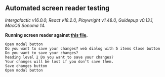 ## Automated screen reader testing

_Intergalactic v16.0.0, React v18.2.0, Playwright v1.48.0,
Guidepup v0.13.1, MacOS Sonoma 14._

**Running screen reader against [this file](https://github.com/semrush/intergalactic/blob/master/website/docs/components/modal/examples/basic_modal_window_usage.tsx).**

```
Open modal button
Do you want to save your changes? web dialog with 5 items Close button Do you want to save your changes?
heading level 2 Do you want to save your changes?
Your changes will be lost if you don't save them.
Save changes button
Open modal button
```
